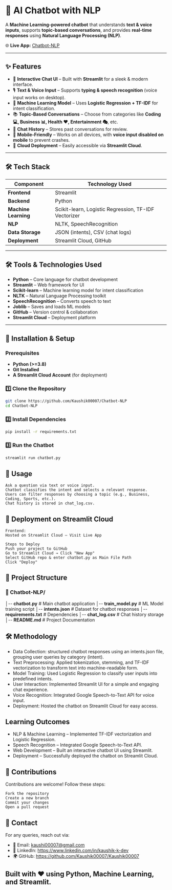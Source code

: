 # 🤖 AI Chatbot with NLP 

 A **Machine Learning-powered chatbot** that understands **text & voice inputs**, supports **topic-based conversations**, and provides **real-time responses** using **Natural Language Processing (NLP)**.

🌐 **Live App:** [Chatbot-NLP](https://chatbot-nlp-kaushik.streamlit.app)

---

## ✨ Features
- 💬 **Interactive Chat UI** – Built with **Streamlit** for a sleek & modern interface.
- 🎙 **Text & Voice Input** – Supports **typing & speech recognition** (voice input works on desktop).
- 🧠 **Machine Learning Model** – Uses **Logistic Regression + TF-IDF** for intent classification.
- 📚 **Topic-Based Conversations** – Choose from categories like **Coding 💻, Business 📊, Health ❤️, Entertainment 🎭**, etc.
- 📝 **Chat History** – Stores past conversations for review.
- 📱 **Mobile-Friendly** – Works on all devices, with **voice input disabled on mobile** to prevent crashes.
- 🚀 **Cloud Deployment** – Easily accessible via **Streamlit Cloud**.

---

## 🛠️ Tech Stack
| Component       | Technology Used  |
|----------------|-----------------|
| **Frontend**   | Streamlit       |
| **Backend**    | Python   |
| **Machine Learning** | Scikit-learn, Logistic Regression, TF-IDF Vectorizer |
| **NLP**        | NLTK, SpeechRecognition |
| **Data Storage** | JSON (intents), CSV (chat logs) |
| **Deployment** | Streamlit Cloud, GitHub |

---

## 🛠️ Tools & Technologies Used
- **Python** – Core language for chatbot development  
- **Streamlit** – Web framework for UI  
- **Scikit-learn** – Machine learning model for intent classification  
- **NLTK** – Natural Language Processing toolkit  
- **SpeechRecognition** – Converts speech to text  
- **Joblib** – Saves and loads ML models  
- **GitHub** – Version control & collaboration  
- **Streamlit Cloud** – Deployment platform  

---

## 🔧 Installation & Setup
### Prerequisites
- **Python (>=3.8)**
- **Git Installed**
- **A Streamlit Cloud Account** (for deployment)

### 1️⃣ Clone the Repository
```sh
git clone https://github.com/Kaushik00007/Chatbot-NLP
cd Chatbot-NLP
```

### 2️⃣ Install Dependencies
```sh
pip install -r requirements.txt
```

### 3️⃣ Run the Chatbot
```sh
streamlit run chatbot.py
```

## 📌 Usage
```
Ask a question via text or voice input.
Chatbot classifies the intent and selects a relevant response.
Users can filter responses by choosing a topic (e.g., Business, Coding, Sports, etc.).
Chat history is stored in chat_log.csv.
```
## 🚀 Deployment on Streamlit Cloud
```
Frontend:
Hosted on Streamlit Cloud – Visit Live App

Steps to Deploy
Push your project to GitHub
Go to Streamlit Cloud → Click "New App"
Select GitHub repo & enter chatbot.py as Main File Path
Click "Deploy"
```
## 📂 Project Structure
### 📁 Chatbot-NLP/
│-- **chatbot.py**                # Main chatbot application
│-- **train_model.py**            # ML Model training script
│-- **intents.json**              # Dataset for chatbot responses
│-- **requirements.txt**          # Dependencies
│-- **chat_log.csv**              # Chat history storage
│-- **README.md**                 # Project Documentation

## 🛠️ Methodology

- Data Collection: structured chatbot responses using an intents.json file, grouping user queries by category (intent).
- Text Preprocessing: Applied tokenization, stemming, and TF-IDF vectorization to transform text into machine-readable form.
- Model Training: Used Logistic Regression to classify user inputs into predefined intents.
- User Interaction: Implemented Streamlit UI for a simple and engaging chat experience.
- Voice Recognition: Integrated Google Speech-to-Text API for voice input.
- Deployment: Hosted the chatbot on Streamlit Cloud for easy access.

## Learning Outcomes
 - NLP & Machine Learning – Implemented TF-IDF vectorization and Logistic Regression.
 - Speech Recognition – Integrated Google Speech-to-Text API.
 - Web Development – Built an interactive chatbot UI using Streamlit.
 - Deployment – Successfully deployed the chatbot on Streamlit Cloud.

## 🙌 Contributions
Contributions are welcome! Follow these steps:
```
Fork the repository
Create a new branch 
Commit your changes
Open a pull request
```
## 📧 Contact
For any queries, reach out via:

- 📧 Email: kaushi00007@gmail.com  
- 🔗 LinkedIn: https://www.linkedin.com/in/kaushik-k-dev
- 🌍 GitHub: https://github.com/Kaushik00007/Kaushik00007

## Built with ❤️ using Python, Machine Learning, and Streamlit. 
